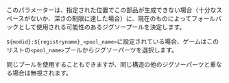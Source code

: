 このパラメーターは、指定された位置でこの部品が生成できない場合（十分なスペースがないか、深さの制限に達した場合）に、現在のものによってフォールバックとして使用される可能性のあるジグソープールを決定します。

`${modid}:${registryname}_<pool_name>`に設定されている場合、ゲームはこのリストの`<pool_name>`プールからジグソーパーツを選択します。

同じプールを使用することもできますが、同じ構造の他のジグソーパーツと重なる場合は無視されます。